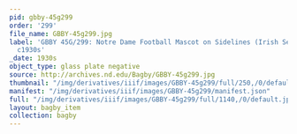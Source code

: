 ```yaml
---
pid: gbby-45g299
order: '299'
file_name: GBBY-45g299.jpg
label: 'GBBY 45G/299: Notre Dame Football Mascot on Sidelines (Irish Setter Dog) -
  c1930s'
_date: 1930s
object_type: glass plate negative
source: http://archives.nd.edu/Bagby/GBBY-45g299.jpg
thumbnail: "/img/derivatives/iiif/images/GBBY-45g299/full/250,/0/default.jpg"
manifest: "/img/derivatives/iiif/images/GBBY-45g299/manifest.json"
full: "/img/derivatives/iiif/images/GBBY-45g299/full/1140,/0/default.jpg"
layout: bagby_item
collection: bagby
---
```

